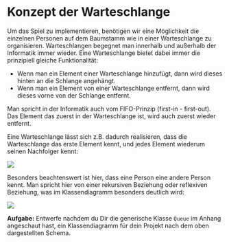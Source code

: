 # Konzept der Warteschlange

 Um das Spiel zu implementieren, benötigen wir eine Möglichkeit die einzelnen Personen auf dem Baumstamm wie in einer Warteschlange zu organisieren. Warteschlangen begegnet man innerhalb und außerhalb der Informatik immer wieder. Eine Warteschlange bietet dabei immer die prinzipiell gleiche Funktionalität:

* Wenn man ein Element einer Warteschlange hinzufügt, dann wird dieses hinten an die Schlange angehängt.
* Wenn man ein Element von einer Warteschlange entfernt, dann wird dieses vorne von der Schlange entfernt.

Man spricht in der Informatik auch vom FIFO-Prinzip (first-in - first-out). Das Element das zuerst in der Warteschlange ist, wird auch zuerst wieder entfernt.

Eine Warteschlange lässt sich z.B. dadurch realisieren, dass die Warteschlange das erste Element kennt, und jedes Element wiederum seinen Nachfolger kennt:

![](http://inf-schule.de/content/programmierung/oopjava/beziehungen/platzda/warteschlange/WarteschlangeObjektdiagramm.png)

Besonders beachtenswert ist hier, dass eine Person eine andere Person kennt. Man spricht hier von einer rekursiven Beziehung oder reflexiven Beziehung, was im Klassendiagramm besonders deutlich wird:

![](http://inf-schule.de/content/programmierung/oopjava/beziehungen/platzda/warteschlange/RekursiveDatenstruktur.png)

**Aufgabe:**
Entwerfe nachdem du Dir die generische Klasse `Queue` im Anhang angeschaut hast, ein Klassendiagramm für dein Projekt nach dem oben dargestellten Schema.